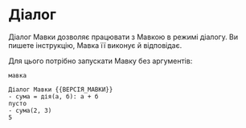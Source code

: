 # Діалог

Діалог Мавки дозволяє працювати з Мавкою в режимі діалогу. Ви пишете інструкцію,
Мавка її виконує й відповідає.

Для цього потрібно запускати Мавку без аргументів:

```shell
мавка
```

```plaintext
Діалог Мавки {{ВЕРСІЯ_МАВКИ}}
- сума = дія(а, б): а + б
пусто
- сума(2, 3)
5
```